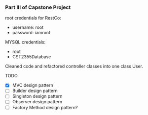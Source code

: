 ### Part III of Capstone Project
 
root credentials for RestCo:
- username: root 
- password: iamroot

MYSQL credentials:
- root
- CST2355Database


Cleaned code and refactored controller classes into one class User.

TODO 
- [x] MVC design pattern  
- [ ] Builder design pattern  
- [ ] Singleton design pattern  
- [ ] Observer design pattern  
- [ ] Factory Method design pattern?